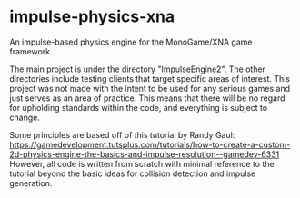 # impulse-physics-xna
An impulse-based physics engine for the MonoGame/XNA game framework.

The main project is under the directory "ImpulseEngine2". The other directories include testing clients that target specific areas of interest.
This project was not made with the intent to be used for any serious games and just serves as an area of practice. This means that there will be no regard for upholding standards within the code, and everything is subject to change.

Some principles are based off of this tutorial by Randy Gaul: https://gamedevelopment.tutsplus.com/tutorials/how-to-create-a-custom-2d-physics-engine-the-basics-and-impulse-resolution--gamedev-6331
However, all code is written from scratch with minimal reference to the tutorial beyond the basic ideas for collision detection and impulse generation.

